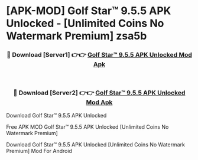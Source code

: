 # [APK-MOD] Golf Star™ 9.5.5 APK Unlocked - [Unlimited Coins No Watermark Premium] zsa5b



<div align="center">
<h3>🔴 Download [Server1] 👉👉 <a href="https://momento.my/?title=Golf_Star™_9.5.5_APK_Unlocked">Golf Star™ 9.5.5 APK Unlocked Mod Apk</a></h3><br>

<h3>🔴 Download [Server2] 👉👉 <a href="https://momento.my/?title=Golf_Star™_9.5.5_APK_Unlocked">Golf Star™ 9.5.5 APK Unlocked Mod Apk</a></h3>
</div>



Download Golf Star™ 9.5.5 APK Unlocked 

Free APK MOD Golf Star™ 9.5.5 APK Unlocked [Unlimited Coins No Watermark Premium]

Download Golf Star™ 9.5.5 APK Unlocked [Unlimited Coins No Watermark Premium] Mod For Android
